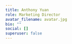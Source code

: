 ```yaml
---
title: Anthony Yuan
role: Marketing Director
avatar_filename: avatar.jpg
bio: ""
social: []
superuser: false
---
```

